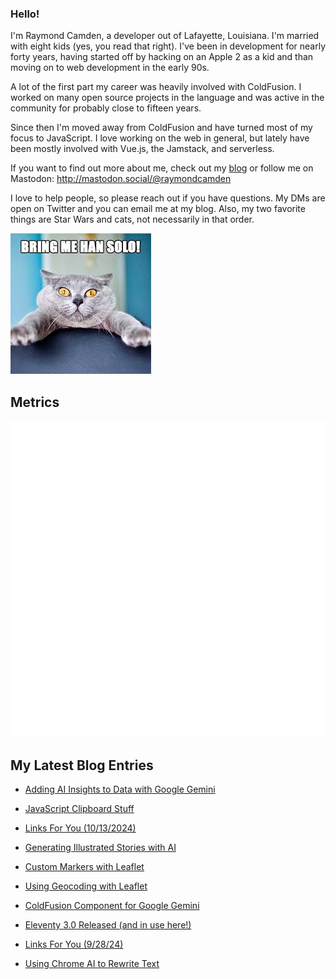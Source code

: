 ### Hello!

I'm Raymond Camden, a developer out of Lafayette, Louisiana. I'm married with eight kids (yes, you read that right). I've been in development for nearly forty years, having started off by hacking on an Apple 2 as a kid and than moving on to web development in the early 90s.

A lot of the first part my career was heavily involved with ColdFusion. I worked on many open source projects in the language and was active in the community for probably close to fifteen years. 

Since then I'm moved away from ColdFusion and have turned most of my focus to JavaScript. I love working on the web in general, but lately have been mostly involved with Vue.js, the Jamstack, and serverless. 

If you want to find out more about me, check out my [blog](https://www.raymondcamden.com) or follow me on Mastodon: <http://mastodon.social/@raymondcamden>

I love to help people, so please reach out if you have questions. My DMs are open on Twitter and you can email me at my blog. Also, my two favorite things are Star Wars and cats, not necessarily in that order.

![Star Wars cat](https://raw.githubusercontent.com/cfjedimaster/cfjedimaster/master/cat.jpg)

## Metrics

<picture>
  <img src="/github-metrics.svg" alt="Metrics">
</picture>

<!-- RSS -->
## My Latest Blog Entries

* [Adding AI Insights to Data with Google Gemini](https://www.raymondcamden.com/2024/10/17/adding-ai-insights-to-data-with-google-gemini)

* [JavaScript Clipboard Stuff](https://www.raymondcamden.com/2024/10/14/javascript-clipboard-stuff)

* [Links For You (10/13/2024)](https://www.raymondcamden.com/2024/10/13/links-for-you-10132024)

* [Generating Illustrated Stories with AI](https://www.raymondcamden.com/2024/10/11/generating-illustrated-stories-with-ai)

* [Custom Markers with Leaflet](https://www.raymondcamden.com/2024/10/09/custom-markers-with-leaflet)

* [Using Geocoding with Leaflet](https://www.raymondcamden.com/2024/10/04/using-geocoding-with-leaflet)

* [ColdFusion Component for Google Gemini](https://www.raymondcamden.com/2024/10/03/coldfusion-component-for-google-gemini)

* [Eleventy 3.0 Released (and in use here!)](https://www.raymondcamden.com/2024/10/02/eleventy-30-released-and-in-use-here)

* [Links For You (9/28/24)](https://www.raymondcamden.com/2024/09/28/links-for-you)

* [Using Chrome AI to Rewrite Text](https://www.raymondcamden.com/2024/09/26/using-chrome-ai-to-rewrite-text)

<!-- ENDRSS -->

